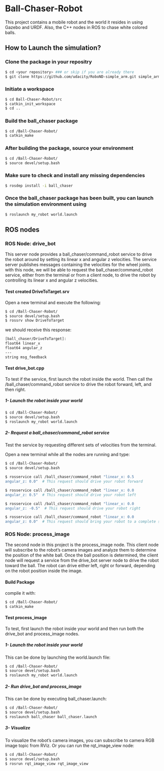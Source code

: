 # Ball-Chaser-Robot
This project contains a mobile robot and the world it resides in using Gazebo and URDF. Also, the C++ nodes in ROS to chase white colored balls.
## How to Launch the simulation?
### Clone the package in your repositry
```sh
$ cd <your repository> ### or skip if you are already there
$ git clone https://github.com/udacity/RoboND-simple_arm.git simple_arm
```
### Initiate a workspace
```sh
$ cd Ball-Chaser-Robot/src
$ catkin_init_workspace
$ cd ..
```
### Build the ball_chaser package
```sh
$ cd /Ball-Chaser-Robot/ 
$ catkin_make
```
### After building the package, source your environment
```sh
$ cd /Ball-Chaser-Robot/
$ source devel/setup.bash
```
### Make sure to check and install any missing dependencies
```sh
$ rosdep install -i ball_chaser
```
### Once the ball_chaser package has been built, you can launch the simulation environment using
```sh
$ roslaunch my_robot world.launch
```
## ROS nodes
### ROS Node: drive_bot
This server node provides a ball_chaser/command_robot service to drive the robot around by setting its linear x and angular z velocities. The service server publishes messages containing the velocities for the wheel joints.  
with this node, we will be able to request the ball_chaser/command_robot service, either from the terminal or from a client node, to drive the robot by controlling its linear x and angular z velocities.
#### Test created DriveToTarget.srv
Open a new terminal and execute the following:
```sh
$ cd /Ball-Chaser-Robot/ 
$ source devel/setup.bash
$ rossrv show DriveToTarget
```
we should receive this response:
```sh
[ball_chaser/DriveToTarget]:
float64 linear_x
float64 angular_z
---
string msg_feedback
```
#### Test drive_bot.cpp

To test if the service, first launch the robot inside the world. Then call the /ball_chaser/command_robot service to drive the robot forward, left, and then right.

##### 1- Launch the robot inside your world
```sh
$ cd /Ball-Chaser-Robot/ 
$ source devel/setup.bash
$ roslaunch my_robot world.launch
```
##### 2- Request a ball_chaser/command_robot service

Test the service by requesting different sets of velocities from the terminal.

Open a new terminal while all the nodes are running and type:
```sh
$ cd /Ball-Chaser-Robot/ 
$ source devel/setup.bash

$ rosservice call /ball_chaser/command_robot "linear_x: 0.5
angular_z: 0.0"  # This request should drive your robot forward

$ rosservice call /ball_chaser/command_robot "linear_x: 0.0
angular_z: 0.5"  # This request should drive your robot left

$ rosservice call /ball_chaser/command_robot "linear_x: 0.0
angular_z: -0.5"  # This request should drive your robot right

$ rosservice call /ball_chaser/command_robot "linear_x: 0.0
angular_z: 0.0"  # This request should bring your robot to a complete stop
```
### ROS Node: process_image

The second node in this project is the process_image node. This client node will subscribe to the robot’s camera images and analyze them to determine the position of the white ball. Once the ball position is determined, the client node will request a service from the drive_bot server node to drive the robot toward the ball. The robot can drive either left, right or forward, depending on the robot position inside the image.

#### Build Package

compile it with:
```sh
$ cd /Ball-Chaser-Robot/
$ catkin_make
```

#### Test process_image

To test, first launch the robot inside your world and then run both the drive_bot and process_image nodes.

##### 1- Launch the robot inside your world

This can be done by launching the world.launch file:
```sh
$ cd /Ball-Chaser-Robot/
$ source devel/setup.bash
$ roslaunch my_robot world.launch
```
##### 2- Run drive_bot and process_image

This can be done by executing ball_chaser.launch:
```sh
$ cd /Ball-Chaser-Robot/
$ source devel/setup.bash
$ roslaunch ball_chaser ball_chaser.launch
```
##### 3- Visualize

To visualize the robot’s camera images, you can subscribe to camera RGB image topic from RViz. Or you can run the rqt_image_view node:
```sh
$ cd /Ball-Chaser-Robot/
$ source devel/setup.bash
$ rosrun rqt_image_view rqt_image_view  
```
